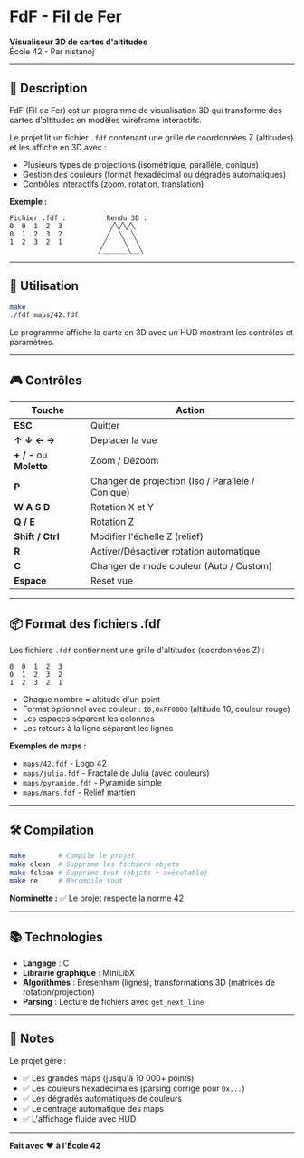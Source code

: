 # FdF - Fil de Fer

**Visualiseur 3D de cartes d'altitudes**  
École 42 - Par nistanoj

---

## 📖 Description

FdF (Fil de Fer) est un programme de visualisation 3D qui transforme des cartes d'altitudes en modèles wireframe interactifs.

Le projet lit un fichier `.fdf` contenant une grille de coordonnées Z (altitudes) et les affiche en 3D avec :
- Plusieurs types de projections (isométrique, parallèle, conique)
- Gestion des couleurs (format hexadécimal ou dégradés automatiques)
- Contrôles interactifs (zoom, rotation, translation)

**Exemple :**
```
Fichier .fdf :          Rendu 3D :
0  0  1  2  3            ╱╲╱╲╱╲
0  1  2  3  2           ╱  ╲  ╲
1  2  3  2  1          ╱    ╲  ╲
                      ╱______╲__╲
```

---

## 🚀 Utilisation

```bash
make
./fdf maps/42.fdf
```

Le programme affiche la carte en 3D avec un HUD montrant les contrôles et paramètres.

---

## 🎮 Contrôles

| Touche | Action |
|--------|--------|
| **ESC** | Quitter |
| **↑ ↓ ← →** | Déplacer la vue |
| **+ / -** ou **Molette** | Zoom / Dézoom |
| **P** | Changer de projection (Iso / Parallèle / Conique) |
| **W A S D** | Rotation X et Y |
| **Q / E** | Rotation Z |
| **Shift / Ctrl** | Modifier l'échelle Z (relief) |
| **R** | Activer/Désactiver rotation automatique |
| **C** | Changer de mode couleur (Auto / Custom) |
| **Espace** | Reset vue

---

## 📦 Format des fichiers .fdf

Les fichiers `.fdf` contiennent une grille d'altitudes (coordonnées Z) :

```
0  0  1  2  3
0  1  2  3  2
1  2  3  2  1
```

- Chaque nombre = altitude d'un point
- Format optionnel avec couleur : `10,0xFF0000` (altitude 10, couleur rouge)
- Les espaces séparent les colonnes
- Les retours à la ligne séparent les lignes

**Exemples de maps :**
- `maps/42.fdf` - Logo 42
- `maps/julia.fdf` - Fractale de Julia (avec couleurs)
- `maps/pyramide.fdf` - Pyramide simple
- `maps/mars.fdf` - Relief martien

---

## 🛠️ Compilation

```bash
make        # Compile le projet
make clean  # Supprime les fichiers objets
make fclean # Supprime tout (objets + exécutable)
make re     # Recompile tout
```

**Norminette :** ✅ Le projet respecte la norme 42

---

## 📚 Technologies

- **Langage** : C
- **Librairie graphique** : MiniLibX
- **Algorithmes** : Bresenham (lignes), transformations 3D (matrices de rotation/projection)
- **Parsing** : Lecture de fichiers avec `get_next_line`

---

## 📝 Notes

Le projet gère :
- ✅ Les grandes maps (jusqu'à 10 000+ points)
- ✅ Les couleurs hexadécimales (parsing corrigé pour `0x...`)
- ✅ Les dégradés automatiques de couleurs
- ✅ Le centrage automatique des maps
- ✅ L'affichage fluide avec HUD

---

**Fait avec ❤️ à l'École 42**
